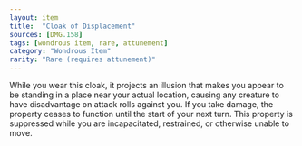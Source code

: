 ```yaml
---
layout: item
title:  "Cloak of Displacement"
sources: [DMG.158]
tags: [wondrous item, rare, attunement]
category: "Wondrous Item"
rarity: "Rare (requires attunement)"
---
```


While you wear this cloak, it projects an illusion that makes you appear to be standing in a place near your actual location, causing any creature to have disadvantage on attack rolls against you. If you take damage, the property ceases to function until the start of your next turn. This property is suppressed while you are incapacitated, restrained, or otherwise unable to move.